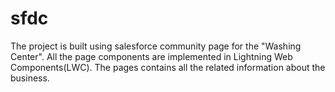 # sfdc
The project is built using salesforce community page for the "Washing Center". All the page components are implemented in Lightning Web Components(LWC).
The pages contains all the related information about the business.
